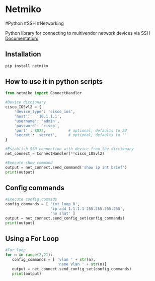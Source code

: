 # Netmiko
#Python #SSH #Networking 

Python library for connecting to multivendor network devices via SSH
[Documentation:](https://github.com/ktbyers/netmiko)

## Installation
```bash
pip install netmiko
```

## How to use it in python scripts
```python
from netmiko import ConnectHandler

#Device diccionary
cisco_IOSvl2 = {
    'device_type': 'cisco_ios',
    'host':   '10.1.1.1',
    'username': 'admin',
    'password': 'cisco',
    'port' : 8022,          # optional, defaults to 22
    'secret': 'secret',     # optional, defaults to ''
}

#Establish SSH connection with device from the diccionary
net_connect = ConnectHandler(**cisco_IOSvl2)

#Execute show command
output = net_connect.send_command('show ip int brief')
print(output)

```

## Config commands
```python
#Execute config commads
config_commands = [ 'int loop 0',
                    'ip add 1.1.1.1 255.255.255.255',
                    'no shut' ]
output = net_connect.send_config_set(config_commands)
print(output)
```

## Using a For Loop
```python
#For loop
for n in range(2,21):
   config_commands = [ 'vlan ' + str(n),
                       'name Vlan ' + str(n)]
   output = net_connect.send_config_set(config_commands)
   print(output)
```
